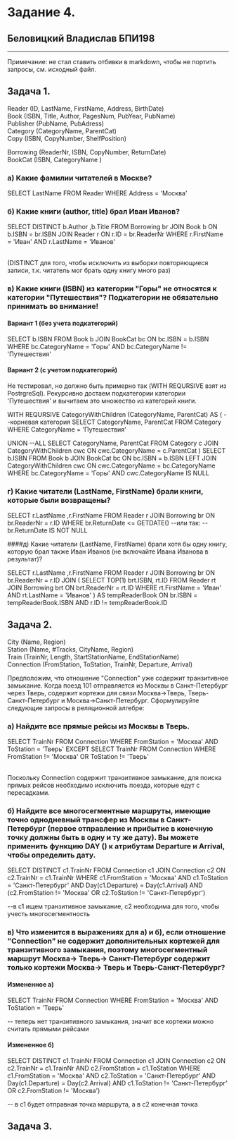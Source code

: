 # Задание 4.## Беловицкий Владислав БПИ198---Примечание: не стал ставить отбивки в markdown, чтобы не портить запросы, см. исходный файл.## Задача 1.Reader (ID, LastName, FirstName, Address, BirthDate)</br>Book (ISBN, Title, Author, PagesNum, PubYear, PubName)</br>Publisher (PubName, PubAdress)</br>Category (CategoryName, ParentCat)</br>Copy (ISBN, CopyNumber, ShelfPosition)</br>Borrowing (ReaderNr, ISBN, CopyNumber, ReturnDate)</br>BookCat (ISBN, CategoryName )### а) Какие фамилии читателей в Москве?SELECT LastNameFROM ReaderWHERE Address = 'Москва'### б) Какие книги (author, title) брал Иван Иванов?SELECT DISTINCT 	b.Author	,b.TitleFROM Borrowing brJOIN Book b ON b.ISBN = br.ISBNJOIN Reader r ON r.ID = br.ReaderNrWHERE r.FirstName = 'Иван' AND r.LastName = 'Иванов'</br>(DISTINCT для того, чтобы исключить из выборки повторяющиеся записи, т.к. читатель мог брать одну книгу много раз) ### в) Какие книги (ISBN) из категории "Горы" не относятся к категории "Путешествия"? Подкатегории не обязательно принимать во внимание!#### Вариант 1 (без учета подкатегорий)SELECT b.ISBNFROM Book bJOIN BookCat bc ON bc.ISBN = b.ISBNWHERE bc.CategoryName = 'Горы' AND bc.CategoryName != 'Путешествия'#### Вариант 2 (с учетом подкатегорий)Не тестировал, но должно быть примерно так (WITH REQURSIVE взят из PostrgreSql). Рекурсивно достаем подкатегории категории 'Путешествия' и вычитаем это множество из категорий книги. <br>WITH REQURSIVE CategoryWithСhildren  (CategoryName, ParentCat)AS (  --корневая категория  SELECT	CategoryName, ParentCat  FROM Category  WHERE CategoryName = 'Путешествия'    UNION --ALL  SELECT	CategoryName, ParentCat  FROM Category c  JOIN CategoryWithСhildren cwc ON cwc.CategoryName = c.ParentCat)SELECT b.ISBNFROM Book bJOIN BookCat bc ON bc.ISBN = b.ISBNLEFT JOIN CategoryWithСhildren cwc ON cwc.CategoryName = bc.CategoryNameWHERE bc.CategoryName = 'Горы' AND cwc.CategoryName IS NULL### г) Какие читатели (LastName, FirstName) брали книги, которые были возвращены?SELECT r.LastName	,r.FirstNameFROM Reader rJOIN Borrowing br ON br.ReaderNr = r.IDWHERE br.ReturnDate <= GETDATE()--или так:--br.ReturnDate IS NOT NULL####д) Какие читатели (LastName, FirstName) брали хотя бы одну книгу, которую брал также Иван Иванов (не включайте Ивана Иванова в результат)?SELECT r.LastName	,r.FirstNameFROM Reader rJOIN Borrowing br ON br.ReaderNr = r.IDJOIN     (        SELECT TOP(1) brt.ISBN, rt.ID        FROM Reader rt        JOIN Borrowing brt ON brt.ReaderNr = rt.ID        WHERE rt.FirstName = 'Иван' AND rt.LastName = 'Иванов'    ) AS tempReaderBookON br.ISBN = tempReaderBook.ISBN AND r.ID != tempReaderBook.ID## Задача 2.City (Name, Region)</br>Station (Name, #Tracks, CityName, Region)</br>Train (TrainNr, Length, StartStationName, EndStationName)</br>Connection (FromStation, ToStation, TrainNr, Departure, Arrival)</br>Предположим, что отношение "Connection" уже содержит транзитивное замыкание. Когда поезд 101 отправляется из Москвы в Санкт-Петербург через Тверь, содержит кортежи для связи Москва->Тверь, Тверь-Санкт-Петербург и Москва->Санкт-Петербург. Сформулируйте следующие запросы в реляционной алгебре:### а) Найдите все прямые рейсы из Москвы в Тверь.SELECT TrainNrFROM ConnectionWHERE FromStation = 'Москва' AND ToStation = 'Тверь'EXCEPTSELECT TrainNrFROM ConnectionWHERE FromStation != 'Москва' OR ToStation != 'Тверь'</br> Поскольку Connection содержит транзитивное замыкание, для поиска прямых рейсов необходимо исключить поезда, которые едут с пересадками.### б) Найдите все многосегментные маршруты, имеющие точно однодневный трансфер из Москвы в Санкт-Петербург (первое отправление и прибытие в конечную точку должны быть в одну и ту же дату). Вы можете применить функцию DAY () к атрибутам Departure и Arrival, чтобы определить дату.SELECT DISTINCT с1.TrainNrFROM Сonnection с1JOIN Connection c2 ON c2.TrainNr = c1.TrainNrWHERE c1.FromStation = 'Москва' AND c1.ToStation = 'Санкт-Петербург' AND Day(c1.Departure) = Day(c1.Arrival)AND (c2.FromStation != 'Москва' OR c2.ToStation != 'Санкт-Петербург') --в с1 ищем транзитивное замыкание, с2 необходима для того, чтобы учесть многосегментность### в) Что изменится в выражениях для а) и б), если отношение "Connection" не содержит дополнительных кортежей для транзитивного замыкания, поэтому многосегментный маршрут Москва-> Тверь-> Санкт-Петербург содержит только кортежи Москва-> Тверь и Тверь-Санкт-Петербург?#### Измененное а)SELECT TrainNrFROM ConnectionWHERE FromStation = 'Москва' AND ToStation = 'Тверь'-- теперь нет транзитивного замыкания, значит все кортежи можно считать прямыми рейсами#### Измененное б)SELECT DISTINCT с1.TrainNrFROM Сonnection с1JOIN Connection c2 ON c2.TrainNr = c1.TrainNr AND c2.FromStation = c1.ToStationWHERE c1.FromStation = 'Москва' AND c2.ToStation = 'Санкт-Петербург' AND Day(c1.Departure) = Day(c2.Arrival)AND c1.ToStation != 'Санкт-Петербург' OR c2.FromStation != 'Москва') -- в c1 будет отправная точка маршрута, а в c2 конечная точка ## Задача 3.